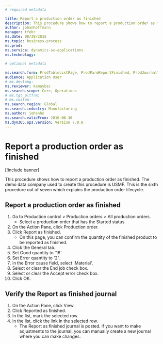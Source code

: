 ```yaml
--- 
# required metadata 
 
title: Report a production order as finished
description: This procedure shows how to report a production order as finished. 
author: johanhoffmann
manager: tfehr 
ms.date: 08/29/2018
ms.topic: business-process 
ms.prod:  
ms.service: dynamics-ax-applications 
ms.technology:  
 
# optional metadata 
 
ms.search.form: ProdTableListPage, ProdParmReportFinished, ProdJournalTransProd   
audience: Application User 
# ms.devlang:  
ms.reviewer: kamaybac
ms.search.scope: Core, Operations 
# ms.tgt_pltfrm:  
# ms.custom:  
ms.search.region: Global
ms.search.industry: Manufacturing
ms.author: johanho
ms.search.validFrom: 2016-06-30 
ms.dyn365.ops.version: Version 7.0.0 
---
```

# Report a production order as finished

[!include [banner](../../includes/banner.md)]

This procedure shows how to report a production order as finished. The demo data company used to create this procedure is USMF. This is the sixth procedure out of seven which explains the production order lifecycle.


## Report a production order as finished
1. Go to Production control > Production orders > All production orders.
    * Select a production order that has the Started status.  
2. On the Action Pane, click Production order.
3. Click Report as finished.
    * On this page, you can confirm the quantity of the finished product to be reported as finished.  
4. Click the General tab.
5. Set Good quantity to '18'.
6. Set Error quantity to '2'.
7. In the Error cause field, select 'Material'.
8. Select or clear the End job check box.
9. Select or clear the Accept error check box.
10. Click OK.

## Verify the Report as finished journal
1. On the Action Pane, click View.
2. Click Reported as finished.
3. In the list, mark the selected row.
4. In the list, click the link in the selected row.
    * The Report as finished journal is posted. If you want to make adjustments to the journal, you can manually create  a new journal where you can make changes.  

